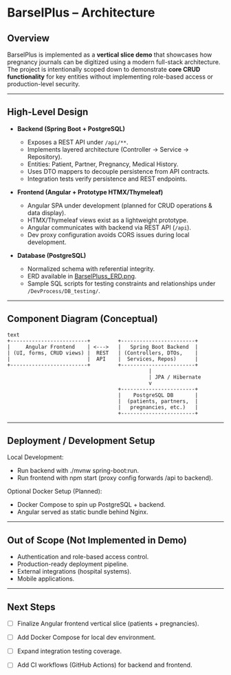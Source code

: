 # BarselPlus – Architecture

## Overview
BarselPlus is implemented as a **vertical slice demo** that showcases how pregnancy journals can be digitized using a modern 
full-stack architecture. The project is intentionally scoped down to demonstrate **core CRUD functionality** for key entities 
without implementing role-based access or production-level security.

---

## High-Level Design
- **Backend (Spring Boot + PostgreSQL)**  
  - Exposes a REST API under `/api/**`.  
  - Implements layered architecture (Controller → Service → Repository).  
  - Entities: Patient, Partner, Pregnancy, Medical History.  
  - Uses DTO mappers to decouple persistence from API contracts.  
  - Integration tests verify persistence and REST endpoints.  

- **Frontend (Angular + Prototype HTMX/Thymeleaf)**  
  - Angular SPA under development (planned for CRUD operations & data display).  
  - HTMX/Thymeleaf views exist as a lightweight prototype.  
  - Angular communicates with backend via REST API (`/api`).  
  - Dev proxy configuration avoids CORS issues during local development.  

- **Database (PostgreSQL)**  
  - Normalized schema with referential integrity.  
  - ERD available in [BarselPluss_ERD.png](./BarselPluss_ERD.png).  
  - Sample SQL scripts for testing constraints and relationships under `/DevProcess/DB_testing/`.  

---

## Component Diagram (Conceptual)
```
text
+-------------------------+         +------------------------+
|     Angular Frontend    | <--->   |   Spring Boot Backend  |
| (UI, forms, CRUD views) |  REST   | (Controllers, DTOs,    |
|                         |  API    |  Services, Repos)      |
+-------------------------+         +------------------------+
                                              |
                                              | JPA / Hibernate
                                              v
                                    +------------------------+
                                    |    PostgreSQL DB       |
                                    |  (patients, partners,  |
                                    |   pregnancies, etc.)   |
                                    +------------------------+
```

---

## Deployment / Development Setup
Local Development:
 - Run backend with ./mvnw spring-boot:run.
 - Run frontend with npm start (proxy config forwards /api to backend). </br>

Optional Docker Setup (Planned):
 - Docker Compose to spin up PostgreSQL + backend.
 - Angular served as static bundle behind Nginx.

---

## Out of Scope (Not Implemented in Demo)
 - Authentication and role-based access control.
 - Production-ready deployment pipeline.
 - External integrations (hospital systems).
 - Mobile applications.

---

## Next Steps
- [ ] Finalize Angular frontend vertical slice (patients + pregnancies).
- [ ] Add Docker Compose for local dev environment.
- [ ] Expand integration testing coverage.
- [ ] Add CI workflows (GitHub Actions) for backend and frontend.







